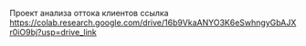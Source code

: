 Проект анализа оттока клиентов
ссылка https://colab.research.google.com/drive/16b9VkaANYO3K6eSwhngyGbAJXr0iO9bj?usp=drive_link
